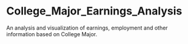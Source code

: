 # College_Major_Earnings_Analysis
An analysis and visualization of earnings, employment and other information based on College Major.
